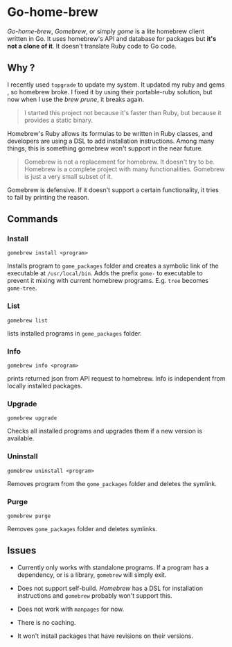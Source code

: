 # Go-home-brew
*Go-home-brew*, *Gomebrew*, or simply *gome* is a lite homebrew client written in Go. It uses homebrew's API and database for packages but **it's not a clone of it**. It doesn't translate Ruby code to Go code.

## Why ?
I recently used `topgrade` to update my system. It updated my ruby and gems , so homebrew broke. I fixed it by using their portable-ruby solution, but now when I use the *brew prune*, it breaks again. 

> I started this project not because it's faster than Ruby, but because it provides a static binary.

Homebrew's Ruby allows its formulas to be written in Ruby classes, and developers are using a DSL to add installation instructions. Among many things, this is something gomebrew won't support in the near future.

> Gomebrew is not a replacement for homebrew. It doesn't try to be. Homebrew is a complete project with many functionalities. Gomebrew is just a very small subset of it.

Gomebrew is defensive. If it doesn't support a certain functionality, it tries to fail by printing the reason. 



## Commands

### Install

`gomebrew install <program>`

Installs program to `gome_packages` folder and creates a symbolic link of the executable at `/usr/local/bin`. Adds the prefix `gome-` to executable to prevent it mixing with current homebrew programs. E.g. `tree` becomes `gome-tree`.

### List
`gomebrew list`

lists installed programs in `gome_packages` folder.

### Info

`gomebrew info <program>`

prints returned json from API request to homebrew. Info is independent from locally installed packages.

### Upgrade

`gomebrew upgrade`

Checks all installed programs and upgrades them if a new version is available.

### Uninstall

`gomebrew uninstall <program>`

Removes program from the `gome_packages` folder and deletes the symlink.

### Purge
`gomebrew purge`

Removes `gome_packages` folder and deletes symlinks.

## Issues

- Currently only works with standalone programs. If a program has a dependency, or is a library, `gomebrew` will simply exit.

 - Does not support self-build. *Homebrew* has a DSL for installation instructions and `gomebrew` probably won't support this.

 - Does not work with `manpages` for now.

 - There is no caching.

 - It won't install packages that have revisions on their versions.